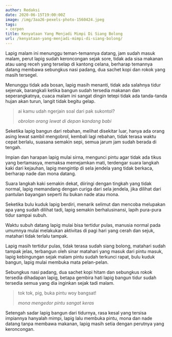 ```yaml
---
author: Redaksi
date: 2020-06-15T19:00:00Z
image: /img/3aa26-pexels-photo-1560424.jpeg
tags:
- cerpen
title: Kenyataan Yang Menjadi Mimpi Di Siang Bolong
url: /kenyataan-yang-menjadi-mimpi-di-siang-bolong/
---
```


Lapig malam ini menunggu teman-temannya datang, jam sudah masuk malam, perut lapig sudah keroncongan sejak sore, tidak ada sisa makanan atau uang receh yang terselap di kantong celana, berharap temannya datang membawa sebungkus nasi padang, dua sachet kopi dan rokok yang masih tersegel.

Menunggu tidak ada bosan, lapig masih menanti, tidak ada salahnya tidur sejenak, barangkali ketika bangun sudah tersedia makanan dan seperangkatnya, cuaca malam ini sangat dingin tetepi tidak ada tanda-tanda hujan akan turun, langit tidak begitu gelap.

<blockquote class="wp-block-quote">
  <p>
    ai kamu udah ngerjain soal dari pak sukontol?
  </p>
  
  <cite>obrolan orang lewat di depan kandang babi</cite>
</blockquote>

Seketika lapig bangun dari rebahan, melihat disekitar luar, hanya ada orang asing lewat sambil mengobrol, kembali lagi rebahan, tidak terasa waktu cepat berlalu, suasana semakin sepi, semua jarum jam sudah berada di tengah.

Impian dan harapan lapig mulai sirna, mengunci pintu agar tidak ada tikus yang bertamasya, memaksa memejamkan mati, terdengar suara langkah kaki dari kejauhan, lapig mengintip di sela jendela yang tidak berkaca, berharap nade dan mona datang.

Suara langkah kaki semakin dekat, diiringi dengan tingkah yang tidak normal, lapig memandang dengan curiga dari sela jendela, jika dilihat dari pantulan bayangan seperti itu bukan nade atau mona.

Seketika bulu kuduk lapig berdiri, menarik selimut dan mencoba melupakan apa yang sudah dilihat tadi, lapig semakin berhalusinansi, lapih pura-pura tidur sampai subuh.

Waktu subuh datang lapig mulai bisa tertidur pulas, manusia normal pada umumnya mulai melakukan aktivitas di pagi hari yang cerah dan sejuk, matahari tidak terlalu tampak.

Lapig masih tertidur pulas, tidak terasa sudah siang bolong, matahari sudah tampak jelas, terbangun oleh sinar matahari yang masuk dari pintu masuk, lapig kebingungan sejak malam pintu sudah terkunci rapat, bulu kuduk bangun, lapig mulai membuka mata pelan-pelan.

Sebungkus nasi padang, dua sachet kopi hitam dan sebungkus rokok tersedia dihadapan lapig, betapa gembira hati lapig bangun tidur sudah tersedia semua yang dia inginkan sejak tadi malam.

<blockquote class="wp-block-quote">
  <p>
    tok tok, pig, buka pintu woy bangsat!
  </p>
  
  <cite>mona mengedor pintu sangat keras</cite>
</blockquote>

Setengah sadar lapig bangun dari tidurnya, rasa kesal yang tersisa impiannya hanyalah mimpi, lapig lalu membuka pintu, mona dan nade datang tanpa membawa makanan, lapig masih setia dengan perutnya yang keroncongan.
